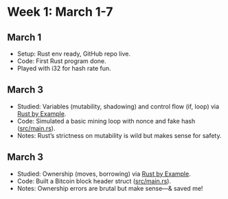 # Week 1: March 1-7
## March 1
- Setup: Rust env ready, GitHub repo live.
- Code: First Rust program done.
- Played with i32 for hash rate fun.

## March 3
- Studied: Variables (mutability, shadowing) and control flow (if, loop) via [Rust by Example](https://doc.rust-lang.org/rust-by-example/).
- Code: Simulated a basic mining loop with nonce and fake hash ([src/main.rs](../src/main.rs)).
- Notes: Rust’s strictness on mutability is wild but makes sense for safety.

## March 3
- Studied: Ownership (moves, borrowing) via [Rust by Example](https://doc.rust-lang.org/rust-by-example/).
- Code: Built a Bitcoin block header struct ([src/main.rs](../src/main.rs)).
- Notes: Ownership errors are brutal but make sense—& saved me!

